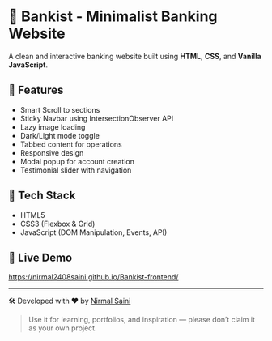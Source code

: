 # 💼 Bankist - Minimalist Banking Website

A clean and interactive banking website built using **HTML**, **CSS**, and **Vanilla JavaScript**.

## 🚀 Features
- Smart Scroll to sections
- Sticky Navbar using IntersectionObserver API
- Lazy image loading
- Dark/Light mode toggle
- Tabbed content for operations
- Responsive design
- Modal popup for account creation
- Testimonial slider with navigation


## 📂 Tech Stack
- HTML5
- CSS3 (Flexbox & Grid)
- JavaScript (DOM Manipulation, Events, API)

## 📍 Live Demo
https://nirmal2408saini.github.io/Bankist-frontend/

---

🛠️ Developed with ❤️ by [Nirmal Saini](https://www.linkedin.com/in/nirmal-saini-31a534272)

> Use it for learning, portfolios, and inspiration — please don’t claim it as your own project.
